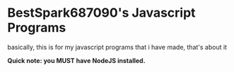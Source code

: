 # BestSpark687090's Javascript Programs
basically, this is for my javascript programs that i have made, that's about it 

**Quick note: you MUST have NodeJS installed.** 
